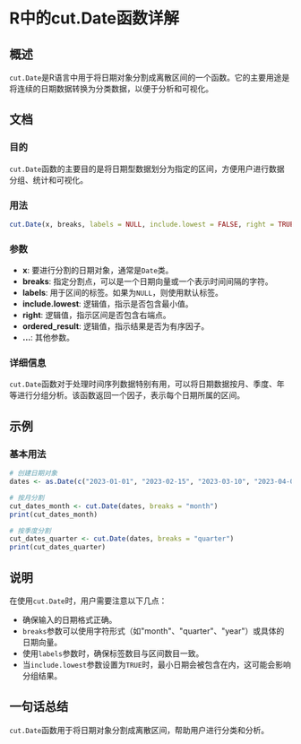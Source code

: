 <!--
Meta Description: # R中的cut.Date函数详解 ## 概述 `cut.Date`是R语言中用于将日期对象分割成离散区间的一个函数。它的主要用途是将连续的日期数据转换为分类数据，以便于分析和可视化。 ## 文档 ### 目的 `cut.Date`函数的主要目的是将日期型数据划分为指定的区间，方便用户进行数据分组、...
Meta Keywords: date, cut, breaks, 2023, labels
-->

# R中的cut.Date函数详解

## 概述
`cut.Date`是R语言中用于将日期对象分割成离散区间的一个函数。它的主要用途是将连续的日期数据转换为分类数据，以便于分析和可视化。

## 文档
### 目的
`cut.Date`函数的主要目的是将日期型数据划分为指定的区间，方便用户进行数据分组、统计和可视化。

### 用法
```R
cut.Date(x, breaks, labels = NULL, include.lowest = FALSE, right = TRUE, ordered_result = FALSE, ...)
```

### 参数
- **x**: 要进行分割的日期对象，通常是`Date`类。
- **breaks**: 指定分割点，可以是一个日期向量或一个表示时间间隔的字符。
- **labels**: 用于区间的标签。如果为`NULL`，则使用默认标签。
- **include.lowest**: 逻辑值，指示是否包含最小值。
- **right**: 逻辑值，指示区间是否包含右端点。
- **ordered_result**: 逻辑值，指示结果是否为有序因子。
- **...**: 其他参数。

### 详细信息
`cut.Date`函数对于处理时间序列数据特别有用，可以将日期数据按月、季度、年等进行分组分析。该函数返回一个因子，表示每个日期所属的区间。

## 示例
### 基本用法
```R
# 创建日期对象
dates <- as.Date(c("2023-01-01", "2023-02-15", "2023-03-10", "2023-04-05"))

# 按月分割
cut_dates_month <- cut.Date(dates, breaks = "month")
print(cut_dates_month)

# 按季度分割
cut_dates_quarter <- cut.Date(dates, breaks = "quarter")
print(cut_dates_quarter)
```

## 说明
在使用`cut.Date`时，用户需要注意以下几点：
- 确保输入的日期格式正确。
- `breaks`参数可以使用字符形式（如"month"、"quarter"、"year"）或具体的日期向量。
- 使用`labels`参数时，确保标签数目与区间数目一致。
- 当`include.lowest`参数设置为`TRUE`时，最小日期会被包含在内，这可能会影响分组结果。

## 一句话总结
`cut.Date`函数用于将日期对象分割成离散区间，帮助用户进行分类和分析。